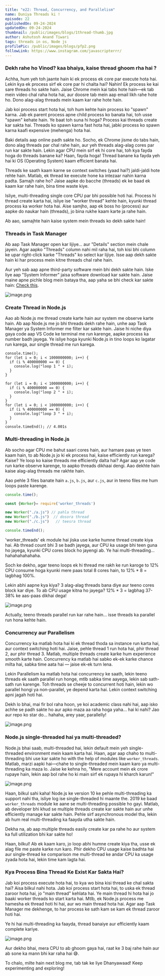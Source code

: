 ```yaml
---
title: "e22: Thread, Concurrency, and Parallelism"
name: Duniya Threads ki !
episode: 22
publishedOn: 09-24-2024
updatedOn: 09-24-2024
thumbnail: /public/images/blogs/1thread-thumb.jpg
author: Ashutosh Anand Tiwari
tags: threads in os, Node js
profilePic: /public/images/blogs/pfp2.png
followLink: https://www.instagram.com/javascripterrr/
---
```

### Dekh rahe ho Vinod? kaa bhaiya, kaise thread ghoom rha hai ?

Achha, hum yeh toh jaante hain ki ek process ek core par execute hota hai. Lekin kya ek process sirf ek core par hi chalta hai? Nahin! Ek process ke kai sare threads ho sakte hain. Jaise Chrome mein kai tabs hote hain—ek tab mein video chal raha hota hai, aur doosre tab mein aap email likh rahe hote ho. Dono alag-alag threads mein kaam kar rahe hote hain.

Jab koi process start hota hai, toh hum kehte hain process ko "spawn" karna. Jab ek parent process apne child process ko banata hai, toh usse "spawn" kehate hain. Ye baat toh suna hi hoga? Process kai threads create kar sakta hai. Threads ko spawn karna fast hota hai, jabki process ko spawn karna kaafi expensive (mehenga) hota hai.

Baki details aap online padh sakte ho. Socho, ek Chrome jisme do tabs hain, dono alag threads par chal rahe hain, aur yeh threads alag-alag cores par run kar sakte hain. Lekin agar CPU mein sirf ek hi core hai, toh kya fayda hoga do threads banane ka? Haan, fayda hoga! Thread banane ka fayda yeh hai ki OS (Operating System) kaam efficient banata hai.

Threads ke saath kaam karne se context switches (yaad hai?) jaldi-jaldi hote rehte hain. Matlab, ek thread ke execute hone ka intezaar nahin karna padta. Samajh rahe ho? Jaise aapke do bacche (threads) ek ke baad ek kaam kar rahe hain, bina time waste kiye.

Isliye, multi-threading single core CPU par bhi possible hoti hai. Process hi thread create karta hai, isliye ise "worker thread" kehte hain, kyunki thread process ka worker hota hai. Aise samjho, aap ek boss ho (process) aur aapke do naukar hain (threads), jo bina rukhe kaam karte ja rahe hain.

Ab aao, samajhte hain kaise system mein threads ko dekh sakte hain!

### Threads in Task Manager

Ab aap Task Manager open kar lijiye... aur "Details" section mein chale jayein. Agar aapko "Threads" column nahi mil raha hai, toh kisi bhi column ke upar right-click karke "Threads" ko select kar lijiye. Isse aap dekh sakte hain ki har process mein kitne threads chal rahe hain.

Aur yeh sab aap apne third-party software mein bhi dekh sakte hain. Iske liye aap "System Informer" jaisa software download kar sakte hain. Jaise maine apne pichle blog mein bataya tha, aap yaha se bhi check kar sakte hain: [Check this](https://heyashu.in/digital-garden/notes/backend-with-nodejs-by-procoderr-notes/e21-what-is-process-in-operation-system).

![image.png](/public/images/blogs/2threas2.jpg)

### Create Thread in Node.js

Aao ab Node.js me thread create karte hain aur system me observe karte hain. Ab aap Node.js me jo bhi threads dekh rahe hain, unhe aap Task Manager ya System Informer me filter kar sakte hain. Jaise hi niche diya gaya code aap VS Code ke terminal me run karenge, aapke process ka number badh jayega. Ye isliye hoga kyunki Node.js in tino loops ko lagatar run karega, aur single thread me run karega.

```
console.time();
for (let i = 0; i < 1000000000; i++) {
  if (i % 400000000 == 0) {
    console.log("loop 1 " + i);
  }
}

for (let i = 0; i < 1000000000; i++) {
  if (i % 400000000 == 0) {
    console.log("loop 2 " + i);
  }
}
for (let i = 0; i < 1000000000; i++) {
  if (i % 400000000 == 0) {
    console.log("loop 3 " + i);
  }
}
console.timeEnd(); // 4.001s
```

### Multi-threading in Node.js

Ab socho agar CPU me bahut saari cores hain, aur hamare paas ye teen kaam hain, to ab Node.js jo ki ek process hai, kaise efficiently run karega? Kaise? Ye loop ko kaise threads me efficiently dalta hai? Agar aap ye code run karke observe karenge, to aapko threads dikhaai dengi. Aao dekhte hain kaise alag-alag threads me rakhte hain.

Aao pehle 3 files banate hain `a.js`, `b.js`, aur `c.js`, aur in teeno files me hum loops paste karenge.

```jsx
console.time();

const {Worker}= require('worker_threads')

new Worker("./a.js") // pahla thread
new Worker("./b.js")  // dosora thread
new Worker("./c.js")   // teesra thread

console.timeEnd();
```

'worker_threads' ek module hai jiska use karke humne thread create kiya hai. Ab thread count bhi 3 se badh jayega, aur CPU ka usage bhi teen guna ho jayega, kyunki CPU cores block ho jayengi ab. Ye hai multi-threading... hahahahahahaha.

Soch ke dekho, agar teeno loops ek hi thread me rakh ke run karoge to 12% CPU consume hoga kyunki mere paas total 8 cores hain, to 12% * 8 = lagbhag 100%.

Lekin abhi aapne kya kiya? 3 alag-alag threads bana diye aur teeno cores block kar diye. To ab CPU usage kitna ho jayega? 12% * 3 = lagbhag 37-38% ke aas-paas dikhai dega!

![image.png](/public/images/blogs/3thread.jpg)

Actually, teeno threads parallel run kar rahe hain… isse threads ka parallel run hona kehte hain.

### Concurrency aur Parallelism

Concurrency ka matlab hota hai ki ek thread thoda sa instance run karta hai, aur context switching hoti hai. Jaise, pehle thread 1 run hota hai, phir thread 2, aur phir thread 3. Matlab, multiple threads create karke hum experience smooth karte hain. Concurrency ka matlab hai sabko ek-ek karke chance milta hai, sabka time aata hai — jaise ek-ek turn lena.

Lekin Parallelism ka matlab hota hai concurrency ke saath, lekin teeno threads ek saath parallel run honge, mtlb sabka time aayega, lekin sab sath-sath run karenge. Toh threads se cheeje to concurrent hoti hain, lekin wo parallel hongi ya non-parallel, ye depend karta hai. Lekin context switching apni jagah hoti hai.

Dekh lo bhai, mai fir bol raha hoon, ye koi academic class nahi hai, aap isko achhe se padh sakte ho aur apko maza aa raha hoga yaha... hai ki nahi? Jao aur repo ko star do... hahaha, arey yaar, parallelly!

![image.png](/public/images/blogs/4-thread.jpg)

### Node.js single-threaded hai ya multi-threaded?

Node.js bhai saab, multi-threaded hai, lekin default mein yeh single-threaded environment mein kaam karta hai. Haan, agar aap chaho to multi-threading bhi use kar sakte ho with the help of modules like `worker_threads`. Matlab, marzi aapki hai—chahe to single-threaded mein kaam karo ya multi-threading ka maza lo. Jaise ke kehna ho, "Mere account mein ek crore rupaye hain, lekin aap bol rahe ho ki main sirf ek rupaya hi kharch karun!"

![image.png](/public/images/blogs/5threadgareeb.jpg)

Haan, bilkul sahi kaha! Node.js ke version 10 ke pehle multi-threading ka support nahi tha, isliye log ise single-threaded hi maante the. 2019 ke baad `worker_threads` module ke aane se multi-threading possible ho gayi. Matlab, ab developer bhi khud se multiple threads create kar sakte hain aur unhe efficiently manage kar sakte hain. Pehle sirf asynchronous model tha, lekin ab hum real multi-threading ka faayda utha sakte hain.

Dekha na, ab aap multiple threads easily create kar pa rahe ho aur system ka full utilization bhi kar sakte ho!



Haan, bilkul! Ab ek kaam karo, jo loop abhi humne create kiya tha, usse ek alag file me paste karke run karo. Phir dekho CPU usage kaise badhta hai aur single-thread ke comparison me multi-thread ke andar CPU ka usage zyada hota hai, lekin time kam lagta hai.

### **Kya Process Bina Thread Ke Exist Kar Sakta Hai?**

Jab koi process execute hota hai, to kya wo bina kisi thread ke chal sakta hai? Aisa bilkul nahi hota. Jab koi process start hota hai, to uska ek thread zaroor hota hai, jo "main thread" kehlata hai. Ye main thread hi hota hai jo baaki worker threads ko start karta hai. Mtlb, ek Node.js process me hamesha ek thread hoti hi hai, aur wo main thread hota hai. Agar aap Task Manager me dekhenge, to har process ke sath kam se kam ek thread zaroor hoti hai.

Ye hi hai multi-threading ka faayda, thread banaiye aur efficiently kaam complete kariye.
 
![image.png](/public/images/blogs/6trhead.jpg)

Aur dekho bhai, mera CPU to ab ghoom gaya hai, raat ke 3 baj rahe hain aur ab sone ka mann bhi kar raha hai 😅.

To chalo, milte hain next blog me, tab tak ke liye Dhanyawaad! Keep experimenting and exploring!
